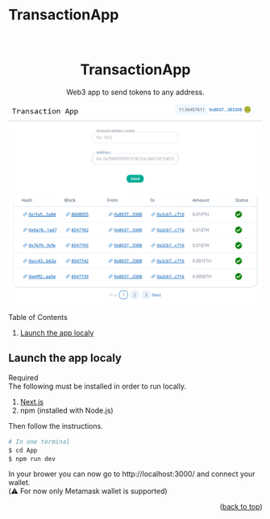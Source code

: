 # TransactionApp

<br />
<div align="center">
<h1 align="center">TransactionApp</h1>
  <p align="center">
    Web3 app to send tokens to any address.
  </p>
</div>

<p align="center">
  <img src="./pictures/TransactionApp.png" width="600" title="Transaction App" alt="Transaction App main page">
</p>

<!-- TABLE OF CONTENTS -->
<!-- <details> -->
  <summary>Table of Contents</summary>
  <ol>
    <li><a href="#launch-the-app-localy">Launch the app localy</a></li>
  </ol>
<!-- </details> -->

<!-- Launch the app localy -->

## Launch the app localy

  <summary>Required</summary>
  The following must be installed in order to run locally.
  <ol>
    <li><a href="https://nodejs.org/en/download/?utm_source=blog">Next.js</a></li>
    <li>npm (installed with Node.js)</li>
  </ol>

Then follow the instructions.

```sh
# In one terminal
$ cd App
$ npm run dev
```

In your brower you can now go to http://localhost:3000/ and connect your wallet.<br />
(⚠️ For now only Metamask wallet is supported)

<p align="right">(<a href="#top">back to top</a>)</p>
